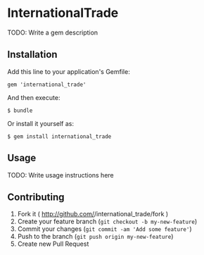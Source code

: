 # InternationalTrade

TODO: Write a gem description

## Installation

Add this line to your application's Gemfile:

    gem 'international_trade'

And then execute:

    $ bundle

Or install it yourself as:

    $ gem install international_trade

## Usage

TODO: Write usage instructions here

## Contributing

1. Fork it ( http://github.com/<my-github-username>/international_trade/fork )
2. Create your feature branch (`git checkout -b my-new-feature`)
3. Commit your changes (`git commit -am 'Add some feature'`)
4. Push to the branch (`git push origin my-new-feature`)
5. Create new Pull Request
